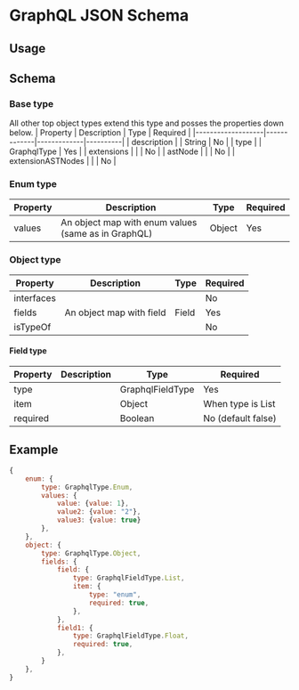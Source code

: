 # GraphQL JSON Schema

## Usage

## Schema

### Base type

All other top object types extend this type and posses the properties down below.
| Property | Description | Type | Required |
|-------------------|-------------|-------------|----------|
| description | | String | No |
| type | | GraphqlType | Yes |
| extensions | | | No |
| astNode | | | No |
| extensionASTNodes | | | No |

### Enum type

| Property | Description                                         | Type   | Required |
| -------- | --------------------------------------------------- | ------ | -------- |
| values   | An object map with enum values (same as in GraphQL) | Object | Yes      |

### Object type

| Property   | Description              | Type  | Required |
| ---------- | ------------------------ | ----- | -------- |
| interfaces |                          |       | No       |
| fields     | An object map with field | Field | Yes      |
| isTypeOf   |                          |       | No       |

#### Field type

| Property | Description | Type             | Required           |
| -------- | ----------- | ---------------- | ------------------ |
| type     |             | GraphqlFieldType | Yes                |
| item     |             | Object           | When type is List  |
| required |             | Boolean          | No (default false) |

## Example

```javascript
{
    enum: {
        type: GraphqlType.Enum,
        values: {
            value: {value: 1},
            value2: {value: "2"},
            value3: {value: true}
        },
    },
    object: {
        type: GraphqlType.Object,
        fields: {
            field: {
                type: GraphqlFieldType.List,
                item: {
                    type: "enum",
                    required: true,
                },
            },
            field1: {
                type: GraphqlFieldType.Float,
                required: true,
            },
        }
    },
}
```
